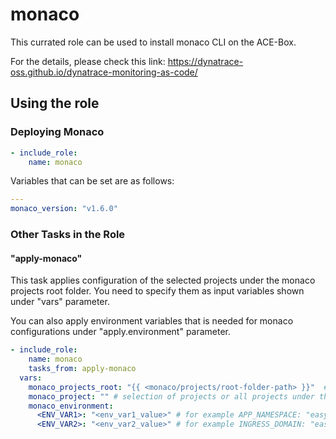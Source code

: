 # monaco

This currated role can be used to install monaco CLI on the ACE-Box.

For the details, please check this link: https://dynatrace-oss.github.io/dynatrace-monitoring-as-code/

## Using the role

### Deploying Monaco

```yaml
- include_role:
    name: monaco
```

Variables that can be set are as follows:

```yaml
---
monaco_version: "v1.6.0"
```

### Other Tasks in the Role

#### "apply-monaco" 
This task applies configuration of the selected projects under the monaco projects root folder.
You need to specify them as input variables shown under "vars" parameter. 

You can also apply environment variables that is needed for monaco configurations under "apply.environment" parameter.

```yaml
- include_role:
    name: monaco
    tasks_from: apply-monaco
  vars:
    monaco_projects_root: "{{ <monaco/projects/root-folder-path> }}"  # monaco projects root folder path
    monaco_project: "" # selection of projects or all projects under the root path if set empty
    monaco_environment:
      <ENV_VAR1>: "<env_var1_value>" # for example APP_NAMESPACE: "easytravel" to be used for easytravel to create a dynatrace management zone via monaco
      <ENV_VAR2>: "<env_var2_value>" # for example INGRESS_DOMAIN: "easytravel.<HOST_IP>" to detect the application via monaco rules

```
